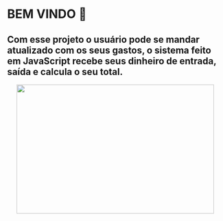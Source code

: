 # BEM VINDO :wave:

## Com esse projeto o usuário pode se mandar atualizado com os seus gastos, o sistema feito em JavaScript recebe seus dinheiro de entrada, saída e calcula o seu total.

<p align="Center">
  <img width="460" height="300" src="/assets/finances.gif">
</p>
